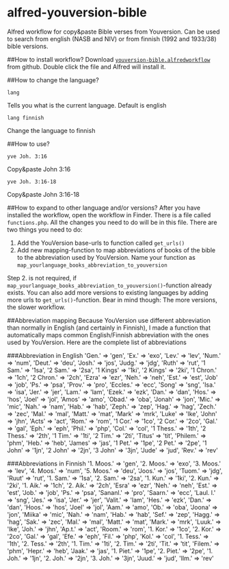 # alfred-youversion-bible
Alfred workflow for copy&amp;paste Bible verses from Youversion. Can be used to search from english (NASB and NIV) or from finnish (1992 and 1933/38) bible versions.

##How to install workflow?
Download [`youversion-bible.alfredworkflow`](https://github.com/saulirajala/alfred-youversion-bible/raw/master/youversion-bible.alfredworkflow) from github. Double click the file and Alfred will install it.

##How to change the language?
```
lang
```
Tells you what is the current language. Default is english

```
lang finnish
```
Change the language to finnish

##How to use?
```
yve Joh. 3:16 
```
Copy&paste John 3:16

```
yve Joh. 3:16-18 
```
Copy&paste John 3:16-18

##How to expand to other language and/or versions?
After you have installed the workflow, open the workflow in Finder. There is a file called `functions.php`. All the changes you need to do will be in this file. There are two things you need to do:

1. Add the YouVersion base-urls to function called `get_urls()`
2. Add new mapping-function to map abbreviations of books of the bible to the abbreviation used by YouVersion. Name your function as `map_yourlanguage_books_abbreviation_to_youversion`

Step 2. is not required, if `map_yourlanguage_books_abbreviation_to_youversion()`-function already exists. You can also add more versions to existing languages by adding more urls to `get_urls()`-function. Bear in mind though: The more versions, the slower workflow.

##Abbreviation mapping
Because YouVersion use different abbreviation than normally in English (and certainly in Finnish), I made a function that automatically maps common English/Finnish abbreviation with the ones used by YouVersion. Here are the complete list of abbreviations

###Abbreviation in English
   'Gen.' => 'gen',
   'Ex.' => 'exo',
   'Lev.' => 'lev',
   'Num.' => 'num',
   'Deut.' => 'deu',
   'Josh.' => 'jos',
   'Judg.' => 'jdg',
   'Ruth' => 'rut',
   '1 Sam.' => '1sa',
   '2 Sam.' => '2sa',
   '1 Kings' => '1ki',
   '2 Kings' => '2ki',
   '1 Chron.' => '1ch',
   '2 Chron.' => '2ch',
   'Ezra' => 'ezr',
   'Neh.' => 'neh',
   'Est.' => 'est',
   'Job' => 'job',
   'Ps.' => 'psa',
   'Prov.' => 'pro',
   'Eccles.' => 'ecc',
   'Song' => 'sng',
   'Isa.' => 'isa',
   'Jer.' => 'jer',
   'Lam.' => 'lam',
   'Ezek.' => 'ezk',
   'Dan.' => 'dan',
   'Hos.' => 'hos',
   'Joel' => 'jol',
   'Amos' => 'amo',
   'Obad.' => 'oba',
   'Jonah' => 'jon',
   'Mic.' => 'mic',
   'Nah.' => 'nam',
   'Hab.' => 'hab',
   'Zeph.' => 'zep',
   'Hag.' => 'hag',
   'Zech.' => 'zec',
   'Mal.' => 'mal',
   'Matt.' => 'mat',
   'Mark' => 'mrk',
   'Luke' => 'lke',
   'John' => 'jhn',
   'Acts' => 'act',
   'Rom.' => 'rom',
   '1 Cor.' => '1co',
   '2 Cor.' => '2co',
   'Gal.' => 'gal',
   'Eph.' => 'eph',
   'Phil.' => 'php',
   'Col.' => 'col',
   '1 Thess.' => '1th',
   '2 Thess.' => '2th',
   '1 Tim.' => '1ti',
   '2 Tim.' => '2ti',
   'Titus' => 'tit',
   'Philem.' => 'phm',
   'Heb.' => 'heb',
   'James' => 'jas',
   '1 Pet.' => '1pe',
   '2 Pet.' => '2pe',
   '1 John' => '1jn',
   '2 John' => '2jn',
   '3 John' => '3jn',
   'Jude' => 'jud',
   'Rev.' => 'rev'
   
###Abbreviations in Finnish
  '1. Moos.' => 'gen',
  '2. Moos.' => 'exo',
  '3. Moos.' => 'lev',
  '4. Moos.' => 'num',
  '5. Moos.' => 'deu',
  'Joos.' => 'jos',
  'Tuom.' => 'jdg',
  'Ruut' => 'rut',
  '1. Sam.' => '1sa',
  '2. Sam.' => '2sa',
  '1. Kun.' => '1ki',
  '2. Kun.' => '2ki',
  '1. Aik.' => '1ch',
  '2. Aik.' => '2ch',
  'Esra' => 'ezr',
  'Neh.' => 'neh',
  'Est.' => 'est',
  'Job.' => 'job',
  'Ps.' => 'psa',
  'Sananl.' => 'pro',
  'Saarn.' => 'ecc',
  'Laul. l.' => 'sng',
  'Jes.' => 'isa',
  'Jer.' => 'jer',
  'Valit.' => 'lam',
  'Hes.' => 'ezk',
  'Dan.' => 'dan',
  'Hoos.' => 'hos',
  'Joel' => 'jol',
  'Aam.' => 'amo',
  'Ob.' => 'oba',
  'Joona' => 'jon',
  'Miika' => 'mic',
  'Nah.' => 'nam',
  'Hab.' => 'hab',
  'Sef.' => 'zep',
  'Hagg.' => 'hag',
  'Sak.' => 'zec',
  'Mal.' => 'mal',
  'Matt.' => 'mat',
  'Mark.' => 'mrk',
  'Luuk.' => 'lke',
  'Joh.' => 'jhn',
  'Ap.t.' => 'act',
  'Room.' => 'rom',
  '1. Kor.' => '1co',
  '2. Kor.' => '2co',
  'Gal.' => 'gal',
  'Efe.' => 'eph',
  'Fil.' => 'php',
  'Kol.' => 'col',
  '1. Tess.' => '1th',
  '2. Tess.' => '2th',
  '1. Tim.' => '1ti',
  '2. Tim.' => '2ti',
  'Tit.' => 'tit',
  'Filem.' => 'phm',
  'Hepr.' => 'heb',
  'Jaak.' => 'jas',
  '1. Piet.' => '1pe',
  '2. Piet.' => '2pe',
  '1. Joh.' => '1jn',
  '2. Joh.' => '2jn',
  '3. Joh.' => '3jn',
  'Juud.' => 'jud',
  'Ilm.' => 'rev'
